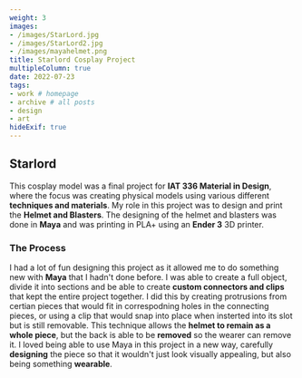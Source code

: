 ```yaml
---
weight: 3
images:
- /images/StarLord.jpg
- /images/StarLord2.jpg
- /images/mayahelmet.png
title: Starlord Cosplay Project
multipleColumn: true
date: 2022-07-23
tags:
- work # homepage
- archive # all posts
- design
- art
hideExif: true
---
```


## Starlord

This cosplay model was a final project for **IAT 336 Material in Design**, where the focus was creating physical models using various different **techniques and materials**. My role in this project was to design and print the **Helmet and Blasters**. The designing of the helmet and blasters was done in **Maya** and was printing in PLA+ using an **Ender 3** 3D printer.

### The Process

I had a lot of fun designing this project as it allowed me to do something new with **Maya** that I hadn't done before. I was able to create a full object, divide it into sections and be able to create **custom connectors and clips** that kept the entire project together. I did this by creating protrusions from certian pieces that would fit in correspodning holes in the connecting pieces, or using a clip that would snap into place when insterted into its slot but is still removable. This technique allows the **helmet to remain as a whole piece**, but the back is able to be **removed** so the wearer can remove it. I loved being able to use Maya in this project in a new way, carefully **designing** the piece so that it wouldn't just look visually appealing, but also being something **wearable**. 

